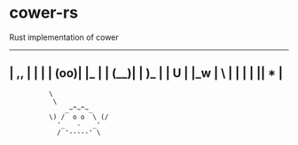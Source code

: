# cower-rs
Rust implementation of cower

-------------------------------
|         ,__, |    |         |
|         (oo)\|    |___      |
|         (__)\|    |   )\_   |
|           U  |    |_w |  \  |
|              |    |  ||   * |
-------------------------------
              \
               \
                  _~^~^~_
              \) /  o o  \ (/
                '_   -   _'
                / '-----' \
